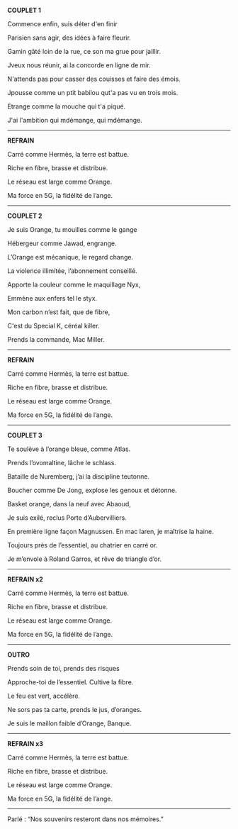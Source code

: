 **COUPLET 1**

Commence enfin, suis déter d'en finir

Parisien sans agir, des idées à faire fleurir. 

Gamin gâté loin de la rue, ce son ma grue pour jaillir. 

Jveux nous réunir, ai la concorde en ligne de mir. 

N'attends pas pour casser des couisses et faire des émois. 

Jpousse comme un ptit babilou qut'a pas vu en trois mois. 

Etrange comme la mouche qui t'a piqué. 

J'ai l'ambition qui mdémange, qui mdémange. 
________________________________________________

**REFRAIN**

Carré comme Hermès, la terre est battue.

Riche en fibre, brasse et distribue.

Le réseau est large comme Orange.

Ma force en 5G, la fidélité de l’ange.

________________________________________________

**COUPLET 2**

Je suis Orange, tu mouilles comme le gange

Hébergeur comme Jawad, engrange.

L’Orange est mécanique, le regard change.

La violence illimitée, l’abonnement conseillé.

Apporte la couleur comme le maquillage Nyx,

Emmène aux enfers tel le styx.

Mon carbon n’est fait, que de fibre,

C'est du Special K, céréal killer.

Prends la commande, Mac Miller. 

_____________________________________________

**REFRAIN**

Carré comme Hermès, la terre est battue.

Riche en fibre, brasse et distribue.

Le réseau est large comme Orange.

Ma force en 5G, la fidélité de l’ange.

________________________________________________

**COUPLET 3**

Te soulève à l’orange bleue, comme Atlas.

Prends l’ovomaltine, lâche le schlass.

Bataille de Nuremberg, j’ai la discipline teutonne.

Boucher comme De Jong, explose les genoux et détonne.

Basket orange, dans la neuf avec Abaoud,

Je suis exilé, reclus Porte d’Aubervilliers.

En première ligne façon Magnussen. En mac laren, je maîtrise la haine.

Toujours près de l’essentiel, au chatrier en carré or. 

Je m’envole à Roland Garros, et rêve de triangle d’or.

_____________________________________________

**REFRAIN x2**

Carré comme Hermès, la terre est battue.

Riche en fibre, brasse et distribue.

Le réseau est large comme Orange.

Ma force en 5G, la fidélité de l’ange.

________________________________________________

**OUTRO**

Prends soin de toi, prends des risques

Approche-toi de l’essentiel. Cultive la fibre. 

Le feu est vert, accélère. 

Ne sors pas ta carte, prends le jus, d’oranges.

Je suis le maillon faible d’Orange, Banque.

________________________________________________

**REFRAIN x3**

Carré comme Hermès, la terre est battue.

Riche en fibre, brasse et distribue.

Le réseau est large comme Orange.

Ma force en 5G, la fidélité de l’ange.

________________________________________________

Parlé : “Nos souvenirs resteront dans nos mémoires.”
